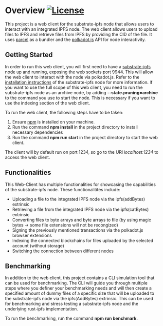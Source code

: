 # Overview [![License](https://img.shields.io/badge/License-Apache_2.0-blue.svg)](https://opensource.org/licenses/Apache-2.0)

This project is a web client for the substrate-ipfs node that allows users to interact with an integrated IPFS node. The web client allows users to upload files to IPFS and retrieve files from IPFS by providing the CID of the file. It uses [parcel](https://parceljs.org/) as a bundler and the [polkadot.js](https://polkadot.js.org/docs/) API for node interactivity.

## Getting Started 

In order to run this web client, you will first need to have a [substrate-ipfs](https://github.com/TDSoftware/substrate-ipfs) node up and running, exposing the web sockets port 9944.
This will allow the web client to interact with the node via polkadot.js. Refer to the [installation instructions](https://github.com/TDSoftware/substrate-ipfs/blob/master/README.md) of the substrate-ipfs node for more information. If you want to use the full scope of this web client, you need to run the substrate-ipfs node as an archive node, by adding **--state.pruning=archive** to the command you use to start the node. This is necessary if you want to use the indexing section of the web client.

To run the web client, the following steps have to be taken: 

1. Ensure [npm](https://www.npmjs.com/) is installed on your machine.
2. Run the command **npm install** in the project directory to install necessary dependencies
3. Run the command **npm run start** in the project directory to start the web client.

The client will by default run on port 1234, so go to the URl *localhost:1234* to access the web client.

## Functionalities

This Web-Client has multiple functionalities for showcasing the capabilities of the substrate-ipfs node. These functionalitites include: 

- Uploading a file to the integrated IPFS node via the ipfs(addBytes) extrinsic
- Retrieving a file from the integrated IPFS node via the ipfs(catBytes) extrinsic
- Converting files to byte arrays and byte arrays to file (by using magic bytes -> some file extensions will not be recongized)
- Signing the previously mentioned transactions via the polkadot.js browser extensions
- Indexing the connected blockchains for files uploaded by the selected account (without storage)
- Switching the connection between different nodes

## Benchmarking

In addition to the web client, this project contains a CLI simulation tool that can be used for benchmarking. The CLI will guide you through multiple steps where you definer your benchmarking needs and will then create a specified amount of dummy files of a specific size that will be uploaded to the substrate-ipfs node via the ipfs(AddBytes) extrinsic. This can be used for benchmarking and stress testing a substrate-ipfs node and the underlying rust-ipfs implementation.

To run the benchmarking, run the command **npm run benchmark**.

